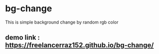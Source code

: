 # bg-change
This is simple background change by random rgb color 

## demo link :  https://freelancerraz152.github.io/bg-change/
